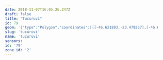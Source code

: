 ```yaml
---
date: 2018-11-07T16:05:26.247Z
draft: false
title: "Tucuruvi"
id: 79
geom: '{"type":"Polygon","coordinates":[[[-46.621893,-23.479257],[-46.612358,-23.481197],[-46.612281,-23.481298],[-46.612479,-23.481468],[-46.613869,-23.483634],[-46.614748,-23.484233],[-46.615515,-23.484915],[-46.615441,-23.484913],[-46.612905,-23.48649],[-46.61141,-23.487504],[-46.611267,-23.487456],[-46.61114,-23.487321],[-46.611035,-23.487313],[-46.609471,-23.487944],[-46.611505,-23.49258],[-46.610652,-23.492474],[-46.607052,-23.49311],[-46.606542,-23.493151],[-46.604842,-23.492884],[-46.601163,-23.492019],[-46.599175,-23.491682],[-46.598552,-23.491661],[-46.598126,-23.491109],[-46.597732,-23.490969],[-46.596675,-23.490348],[-46.595718,-23.489948],[-46.594995,-23.489412],[-46.594832,-23.489042],[-46.594299,-23.488274],[-46.593693,-23.486974],[-46.593384,-23.485973],[-46.592374,-23.484318],[-46.592113,-23.484006],[-46.591497,-23.482896],[-46.590631,-23.482348],[-46.590463,-23.482154],[-46.590341,-23.482131],[-46.590119,-23.481803],[-46.589265,-23.481593],[-46.588258,-23.481056],[-46.587416,-23.480476],[-46.583498,-23.478088],[-46.584819,-23.476999],[-46.584565,-23.475893],[-46.584565,-23.47546],[-46.584719,-23.474667],[-46.585108,-23.473931],[-46.589209,-23.469877],[-46.589695,-23.470059],[-46.590296,-23.468163],[-46.591217,-23.468575],[-46.591759,-23.468717],[-46.592197,-23.468663],[-46.592973,-23.468406],[-46.593862,-23.468003],[-46.595028,-23.467079],[-46.598215,-23.46534],[-46.599398,-23.465177],[-46.599919,-23.464788],[-46.600241,-23.464222],[-46.600554,-23.463926],[-46.601125,-23.463754],[-46.601855,-23.46383],[-46.60234,-23.463797],[-46.60284,-23.46351],[-46.603317,-23.46289],[-46.603406,-23.463102],[-46.604454,-23.46256],[-46.604639,-23.462802],[-46.605006,-23.462986],[-46.609676,-23.463679],[-46.610315,-23.46392],[-46.610385,-23.463892],[-46.610699,-23.46418],[-46.611191,-23.463666],[-46.612176,-23.462157],[-46.613137,-23.461747],[-46.613357,-23.462056],[-46.613433,-23.462062],[-46.613496,-23.462152],[-46.613528,-23.46209],[-46.614267,-23.461914],[-46.614374,-23.462083],[-46.614511,-23.462139],[-46.614476,-23.462186],[-46.614733,-23.462334],[-46.614777,-23.462446],[-46.614836,-23.462426],[-46.61503,-23.46273],[-46.616235,-23.462392],[-46.616457,-23.462855],[-46.616691,-23.463783],[-46.616665,-23.464608],[-46.617875,-23.464024],[-46.619436,-23.463469],[-46.620342,-23.463392],[-46.621412,-23.463669],[-46.622087,-23.463584],[-46.622533,-23.463622],[-46.623597,-23.463287],[-46.624706,-23.462759],[-46.625197,-23.46294],[-46.626327,-23.463194],[-46.626756,-23.46356],[-46.627536,-23.463842],[-46.627714,-23.463764],[-46.628574,-23.462652],[-46.629467,-23.462136],[-46.629349,-23.462529],[-46.629254,-23.463699],[-46.629019,-23.464167],[-46.629004,-23.464335],[-46.629193,-23.464625],[-46.629618,-23.464902],[-46.629729,-23.46504],[-46.629961,-23.466111],[-46.630176,-23.466363],[-46.630606,-23.46667],[-46.630791,-23.466987],[-46.630805,-23.467348],[-46.630397,-23.46945],[-46.62839,-23.469535],[-46.627524,-23.470036],[-46.627328,-23.470609],[-46.62737,-23.4709],[-46.627534,-23.471409],[-46.627587,-23.471455],[-46.627744,-23.471364],[-46.62787,-23.471485],[-46.627857,-23.472037],[-46.627257,-23.471993],[-46.626258,-23.472373],[-46.626274,-23.472461],[-46.625961,-23.472497],[-46.625931,-23.472346],[-46.624692,-23.472557],[-46.622579,-23.473041],[-46.622066,-23.473265],[-46.621961,-23.473148],[-46.621583,-23.473144],[-46.619309,-23.473824],[-46.61907,-23.47332],[-46.618944,-23.473432],[-46.618523,-23.473603],[-46.619733,-23.476257],[-46.6207,-23.477371],[-46.621377,-23.478529],[-46.621705,-23.478912],[-46.621893,-23.479257]]]}'
slug: 'tucuruvi'
name: 'Tucuruvi'
sensors:
id: '79'
zone_id: '2'
---
```

		